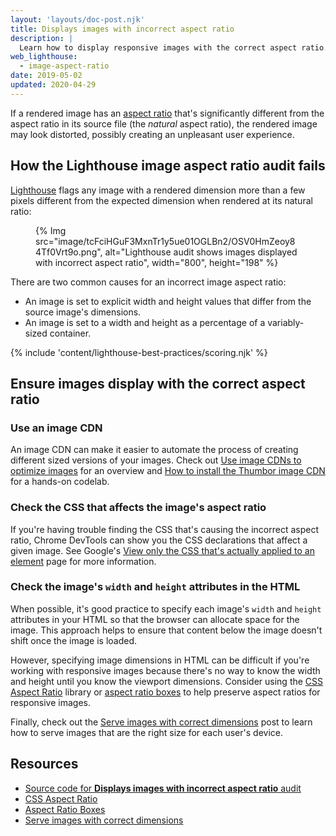 ```yaml
---
layout: 'layouts/doc-post.njk'
title: Displays images with incorrect aspect ratio
description: |
  Learn how to display responsive images with the correct aspect ratio.
web_lighthouse:
  - image-aspect-ratio
date: 2019-05-02
updated: 2020-04-29
---
```


If a rendered image has an [aspect ratio][ar] that's significantly different
from the aspect ratio in its source file (the _natural_ aspect ratio),
the rendered image may look distorted,
possibly creating an unpleasant user experience.

## How the Lighthouse image aspect ratio audit fails

[Lighthouse](https://developers.google.com/web/tools/lighthouse/) flags any
image with a rendered dimension more than a few pixels different from the expected dimension
when rendered at its natural ratio:

<figure>
  {% Img src="image/tcFciHGuF3MxnTr1y5ue01OGLBn2/OSV0HmZeoy84Tf0Vrt9o.png", alt="Lighthouse audit shows images displayed with incorrect aspect ratio", width="800", height="198" %}
</figure>

There are two common causes for an incorrect image aspect ratio:

- An image is set to explicit width and height values that differ from the source image's dimensions.
- An image is set to a width and height as a percentage of a variably-sized container.

{% include 'content/lighthouse-best-practices/scoring.njk' %}

## Ensure images display with the correct aspect ratio

### Use an image CDN

An image CDN can make it easier to automate the process of creating different sized
versions of your images. Check out [Use image CDNs to optimize images](https://web.dev/image-cdns/)
for an overview and [How to install the Thumbor image CDN](https://web.dev/install-thumbor/) for a
hands-on codelab.

### Check the CSS that affects the image's aspect ratio
If you're having trouble finding the CSS that's causing the incorrect aspect ratio,
Chrome DevTools can show you the CSS declarations that affect a given image.
See Google's [View only the CSS that's actually applied to an element](https://developers.google.com/web/tools/chrome-devtools/css/reference#computed)
page for more information.


### Check the image's `width` and `height` attributes in the HTML

When possible, it's good practice to specify each image's `width` and `height`
attributes in your HTML so that the browser can allocate space for the image.
This approach helps to ensure that content below the image doesn't shift once
the image is loaded.

However, specifying image dimensions in HTML can be difficult
if you're working with responsive images
because there's no way to know the width and height
until you know the viewport dimensions. Consider using the
[CSS Aspect Ratio](https://www.npmjs.com/package/css-aspect-ratio) library or
[aspect ratio boxes](https://css-tricks.com/aspect-ratio-boxes/)
to help preserve aspect ratios for responsive images.

Finally, check out the [Serve images with correct dimensions](https://web.dev/serve-images-with-correct-dimensions/)
post to learn how to serve images that are the right size for each user's device.

## Resources

- [Source code for **Displays images with incorrect aspect ratio** audit](https://github.com/GoogleChrome/lighthouse/blob/master/lighthouse-core/audits/image-aspect-ratio.js)
- [CSS Aspect Ratio](https://www.npmjs.com/package/css-aspect-ratio)
- [Aspect Ratio Boxes](https://css-tricks.com/aspect-ratio-boxes/)
- [Serve images with correct dimensions](https://web.dev/serve-images-with-correct-dimensions/)

[ar]: https://en.wikipedia.org/wiki/Aspect_ratio_(image)
